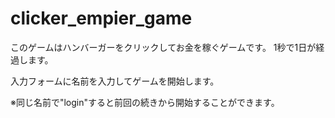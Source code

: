 # clicker_empier_game
このゲームはハンバーガーをクリックしてお金を稼ぐゲームです。
1秒で1日が経過します。

入力フォームに名前を入力してゲームを開始します。

※同じ名前で"login"すると前回の続きから開始することができます。
